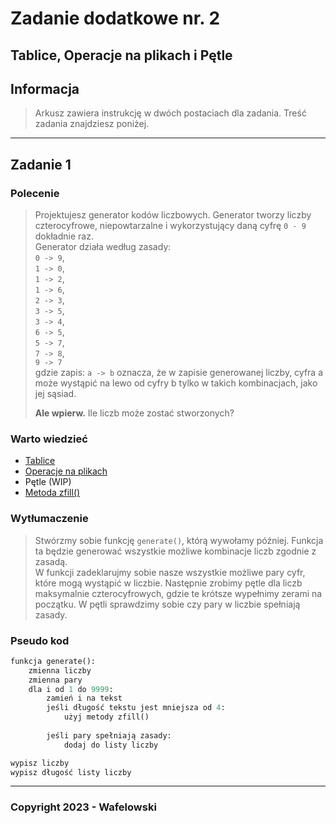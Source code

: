 # Zadanie dodatkowe nr. 2
## Tablice, Operacje na plikach i Pętle

## Informacja
> Arkusz zawiera instrukcję w dwóch postaciach dla zadania. Treść zadania znajdziesz poniżej.

---

## Zadanie 1

### Polecenie
> Projektujesz generator kodów liczbowych.
> Generator tworzy liczby czterocyfrowe, niepowtarzalne i wykorzystujący daną cyfrę `0 - 9` dokładnie raz.
> <br>Generator działa według zasady:
> <br>`0 -> 9`, 
> <br>`1 -> 0`, 
> <br>`1 -> 2`, 
> <br>`1 -> 6`, 
> <br>`2 -> 3`, 
> <br>`3 -> 5`, 
> <br>`3 -> 4`, 
> <br>`6 -> 5`, 
> <br>`5 -> 7`, 
> <br>`7 -> 8`, 
> <br>`9 -> 7`
> <br>gdzie zapis:  `a -> b`  oznacza, że w zapisie generowanej liczby, cyfra a może wystąpić na lewo od cyfry b tylko w takich kombinacjach, jako jej sąsiad.
> 
> **Ale wpierw.** Ile liczb może zostać stworzonych?


### Warto wiedzieć
- [Tablice](../../Jak%20dziala%20X/Tablice/)
- [Operacje na plikach](../../Jak%20dziala%20X/Operacje%20na%20plikach/)
- Pętle (WIP)
- [Metoda zfill()](https://www.w3schools.com/python/ref_string_zfill.asp)

### Wytłumaczenie
> Stwórzmy sobie funkcję `generate()`, którą wywołamy później. Funkcja ta będzie generować wszystkie możliwe kombinacje liczb zgodnie z zasadą.
> <br>W funkcji zadeklarujmy sobie nasze wszystkie możliwe pary cyfr, które mogą wystąpić w liczbie.
> Następnie zrobimy pętle dla liczb maksymalnie czterocyfrowych, gdzie te krótsze wypełnimy zerami na początku.
> W pętli sprawdzimy sobie czy pary w liczbie spełniają zasady.

### Pseudo kod
```py
funkcja generate():
    zmienna liczby
    zmienna pary
    dla i od 1 do 9999:
        zamień i na tekst
        jeśli długość tekstu jest mniejsza od 4:
            użyj metody zfill()
        
        jeśli pary spełniają zasady:
            dodaj do listy liczby

wypisz liczby
wypisz długość listy liczby
```

---

### Copyright 2023 - Wafelowski